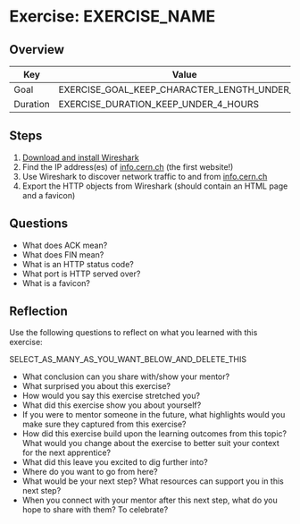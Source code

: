 # Exercise: EXERCISE_NAME

## Overview

| Key | Value |
| --- | --- |
| Goal | EXERCISE_GOAL_KEEP_CHARACTER_LENGTH_UNDER_200 |
| Duration | EXERCISE_DURATION_KEEP_UNDER_4_HOURS |


## Steps

1. [Download and install Wireshark](https://www.wireshark.org/)
2. Find the IP address(es) of [info.cern.ch](info.cern.ch) (the first website!)
3. Use Wireshark to discover network traffic to and from [info.cern.ch](info.cern.ch)
4. Export the HTTP objects from Wireshark (should contain an HTML page and a favicon)

## Questions

- What does ACK mean?
- What does FIN mean?
- What is an HTTP status code?
- What port is HTTP served over?
- What is a favicon?

## Reflection 

Use the following questions to reflect on what you learned with this exercise:

SELECT_AS_MANY_AS_YOU_WANT_BELOW_AND_DELETE_THIS

- What conclusion can you share with/show your mentor?
- What surprised you about this exercise?
- How would you say this exercise stretched you? 
- What did this exercise show you about yourself?
- If you were to mentor someone in the future, what highlights would you make sure they captured from this exercise? 
- How did this exercise build upon the learning outcomes from this topic? What would you change about the exercise to better suit your context for the next apprentice?
- What did this leave you excited to dig further into? 
- Where do you want to go from here?
- What would be your next step? What resources can support you in this next step?
- When you connect with your mentor after this next step, what do you hope to share with them? To celebrate? 
